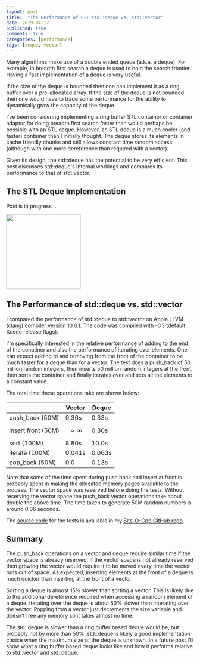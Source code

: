 ```yaml
---
layout: post
title:  "The Performance of C++ std::deque vs. std::vector"
date: 2019-04-12
published: true
comments: true
categories: [performance]
tags: [deque, vector]
---
```


Many algorithms make use of a double ended queue (a.k.a. a deque). For example, in breadth first search a deque is used to hold the search frontier. Having a fast implementation of a deque is very useful. 

If the size of the deque is bounded then one can implement it as a ring buffer over a pre-allocated array. If the size of the deque is not bounded then one would have to trade some performance for the ability to dynamically grow the capacity of the deque.

<script src='https://cdnjs.cloudflare.com/ajax/libs/mathjax/2.7.5/latest.js?config=TeX-MML-AM_CHTML' async></script>

I've been considering implementing a ring buffer STL containor or container adaptor for doing breadth first search faster than would perhaps be possible with an STL deque. However, an STL deque is a much cooler (and faster) container than I initially thought. The deque stores its elements in cache friendly chunks and still allows constant time random access (although with one more dereference than required with a vector). 

Given its design, the std::deque has the potential to be very efficient. This post discusses std::deque's internal workings and compares its performance to that of std::vector.

## The STL Deque Implementation
Post is in progress ...

<img src="https://i.stack.imgur.com/QullW.png" width="200" />

## The Performance of std::deque vs. std::vector
I compared the performance of std::deque to std::vector on Apple LLVM (clang) compiler version 10.0.1. The code was compiled with -O3 (default Xcode release flags). 

I'm specifically interested in the relative performance of adding to the end of the conatiner and also the performance of iterating over elements. One can expect adding to and removing from the front of the container to be much faster for a deque than for a vector. The test does a push_back of 50 million random integers, then inserts 50 million random integers at the front, then sorts the container and finally iterates over and sets all the elements to a constant value. 

The total time these operations take are shown below:

|                    |  Vector    |  Deque   |
|--------------------|------------|----------|
| push_back (50M)    | 0.36s      | 0.33s    |
| insert front (50M) | $$\approx \infty$$ | 0.30s    |
| sort (100M)        | 8.80s      | 10.0s    |
| iterate (100M)     | 0.041s     | 0.063s   |
| pop_back (50M)     | 0.0        | 0.13s    |

Note that some of the time spent during push back and insert at front is probably spent in making the allocated memory pages available to the process. The vector space was reserved before doing the tests. Without reserving the vector space the push_back vector operations take about double the above time. The time taken to generate 50M random numbers is around 0.06 seconds.

The [source code](https://github.com/bduvenhage/Bits-O-Cpp/blob/master/containers/main.cpp) for the tests is available in my [Bits-O-Cpp GitHub repo](https://github.com/bduvenhage/Bits-O-Cpp).

## Summary
The push_back operations on a vector and deque require similar time if the vector space is already reserved. If the vector space is not already reserved then growing the vector would require it to be moved every time the vector runs out of space. As expected, inserting elements at the front of a deque is much quicker than inserting at the front of a vector.

Sorting a deque is almost 15% slower than sorting a vector. This is likely due to the additional dereference required when accessing a random element of a deque. Iterating over the deque is about 50% slower than interating over the vector. Popping from a vector just decrements the size variable and doesn't free any memory so it takes almost no time.

The std::deque is slower than a ring buffer based deque would be, but probably not by more than 50%. std::deque is likely a good implementation choice when the maximum size of the deque is unknown. In a future post I'll show what a ring buffer based deque looks like and how it performs relative to std::vector and std::deque.
